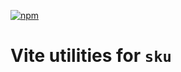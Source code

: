 [![npm](https://img.shields.io/npm/v/@sku-lib/vite.svg?style=flat-square)](https://www.npmjs.com/package/vite)

# Vite utilities for `sku`

